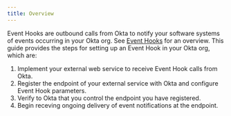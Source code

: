 ```yaml
---
title: Overview
---
```


Event Hooks are outbound calls from Okta to notify your software systems of events occurring in your Okta org. See [Event Hooks](/docs/concepts/event-hooks/) for an overview. This guide provides the steps for setting up an Event Hook in your Okta org, which are:

1. Implement your external web service to receive Event Hook calls from Okta.
1. Register the endpoint of your external service with Okta and configure Event Hook parameters.
1. Verify to Okta that you control the endpoint you have registered.
1. Begin receving ongoing delivery of event notifications at the endpoint.

<NextSectionLink/>

